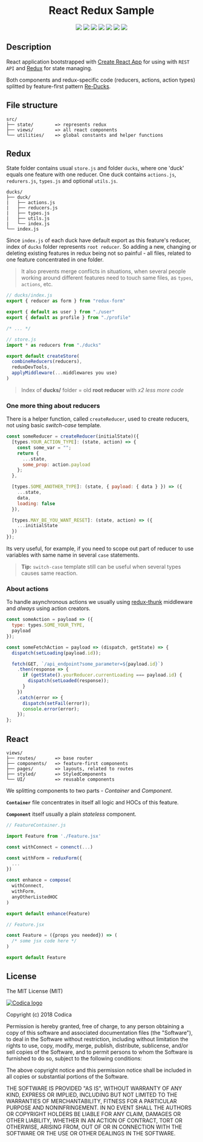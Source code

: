 <h1 align="center">React Redux Sample</h1>
<p align="center">
  <a href="https://www.npmjs.com/" target="_blank"><img src="https://img.shields.io/badge/Packages-NPM-%23CB3837.svg?logo=npm&link=https://www.npmjs.com"></a>
  <a href="https://webpack.js.org/" target="_blank"><img src="https://img.shields.io/badge/Bundler-Webpack-%238DD6F9.svg?logo=Webpack"></a>
  <a href="https://reactjs.org/" target="_blank"><img src="https://img.shields.io/badge/View-React-blue.svg?logo=React"></a>
  <a href="https://redux.js.org/" target="_blank"><img src="https://img.shields.io/badge/State-Redux-744cbc.svg?logo=Redux&logoColor=ED2B88"></a>
  <a href="https://react.semantic-ui.com/" target="_blank"><img src="https://img.shields.io/badge/UI%20Framework-Semantic%20UI-%2300b5ad.svg"></a>
  <a href="https://www.styled-components.com/" target="_blank"><img src="https://img.shields.io/badge/%F0%9F%92%85%20Styles-Styled%20Components-%23de9b62.svg"></a>
  <a href="https://github.com/prettier/prettier" target="_blank"><img src="https://img.shields.io/badge/code_style-prettier-ff69b4.svg"></a>
</p>

## Description

React application bootstrapped with [Create React App](https://github.com/facebookincubator/create-react-app) for using with `REST API` and [Redux](https://www.npmjs.com/package/redux) for state managing.

Both components and redux-specific code (reducers, actions, action types) splitted by feature-first pattern [Re-Ducks](https://medium.freecodecamp.org/scaling-your-redux-app-with-ducks-6115955638be).

## File structure

```
src/
├── state/        => represents redux
├── views/        => all react components
└── utilities/    => global constants and helper functions
```

## Redux

State folder contains usual `store.js` and folder `ducks`, where one 'duck' equals one feature with one reducer. One duck contains `actions.js`, `redurers.js`, `types.js` and optional `utils.js`.

```
ducks/
├── duck/
|   ├── actions.js
|   ├── reducers.js
|   ├── types.js
|   ├── utils.js
|   └── index.js
└── index.js
```

Since `index.js` of each duck have default export as this feature's reducer, index of `ducks` folder represents `root reducer`. So adding a new, changing or deleting existing features in redux being not so painful - all files, related to one feature concentrated in one folder.

> It also prevents merge conflicts in situations, when several people working around different features need to touch same files, as `types`, `actions`, etc.

```js
// ducks/index.js
export { reducer as form } from "redux-form"

export { default as user } from "./user"
export { default as profile } from "./profile"

/* ... */

// store.js
import * as reducers from "./ducks"

export default createStore(
  combineReducers(reducers),
  reduxDevTools,
  applyMiddleware(...middlewares you use)
)
```

> Index of **ducks/** folder = old **root reducer** with _x2 less more code_

### One more thing about reducers

There is a helper function, called `createReducer`, used to create reducers, not using basic _switch-case_ template.

```jsx
const someReducer = createReducer(initialState)({
  [types.YOUR_ACTION_TYPE]: (state, action) => {
    const some_var = "";
    return {
      ...state,
      some_prop: action.payload
    };
  },

  [types.SOME_ANOTHER_TYPE]: (state, { payload: { data } }) => ({
    ...state,
    data,
    loading: false
  }),

  [types.MAY_BE_YOU_WANT_RESET]: (state, action) => ({
    ...initialState
  })
});
```

Its very useful, for example, if you need to scope out part of reducer to use variables with same name in several `case` statements.

> **Tip:** `switch-case` template still can be useful when several types causes same reaction.

### About actions

To handle asynchronous actions we usually using [redux-thunk](https://www.npmjs.com/package/redux-thunk) middleware and _always_ using action creators.

```jsx
const someAction = payload => ({
  type: types.SOME_YOUR_TYPE,
  payload
});

const someFetchAction = payload => (dispatch, getState) => {
  dispatch(setLoading(payload.id));

  fetch(GET, `/api_endpoint?some_parameter=${payload.id}`)
    .then(response => {
      if (getState().yourReducer.currentLoading === payload.id) {
        dispatch(setLoaded(response));
      }
    })
    .catch(error => {
      dispatch(setFail(error));
      console.error(error);
    });
};
```

## React

```
views/
├── routes/       => base router
├── components/   => feature-first components
├── pages/        => layouts, related to routes
├── styled/       => StyledComponents
└── UI/           => reusable components
```

We splitting components to two parts - _Container_ and _Component_.

**`Container`** file concentrates in itself all logic and HOCs of this feature.

**`Component`** itself usually a plain _stateless_ component.

```jsx
// FeatureContainer.js

import Feature from './Feature.jsx'

const withConnect = conenct(...)

const withForm = reduxForm({
  ...
})

const enhance = compose(
  withConnect,
  withForm,
  anyOtherListedHOC
)

export default enhance(Feature)

// Feature.jsx

const Feature = ({props you needed}) => (
  /* some jsx code here */
)

export default Feature
```

## License

The MIT License (MIT)

[![Codica logo](https://www.codica.com/assets/images/logo/logo.svg)](https://www.codica.com/)

Copyright (c) 2018 Codica

Permission is hereby granted, free of charge, to any person obtaining a copy
of this software and associated documentation files (the "Software"), to deal
in the Software without restriction, including without limitation the rights
to use, copy, modify, merge, publish, distribute, sublicense, and/or sell
copies of the Software, and to permit persons to whom the Software is
furnished to do so, subject to the following conditions:

The above copyright notice and this permission notice shall be included in all
copies or substantial portions of the Software.

THE SOFTWARE IS PROVIDED "AS IS", WITHOUT WARRANTY OF ANY KIND, EXPRESS OR
IMPLIED, INCLUDING BUT NOT LIMITED TO THE WARRANTIES OF MERCHANTABILITY,
FITNESS FOR A PARTICULAR PURPOSE AND NONINFRINGEMENT. IN NO EVENT SHALL THE
AUTHORS OR COPYRIGHT HOLDERS BE LIABLE FOR ANY CLAIM, DAMAGES OR OTHER
LIABILITY, WHETHER IN AN ACTION OF CONTRACT, TORT OR OTHERWISE, ARISING FROM,
OUT OF OR IN CONNECTION WITH THE SOFTWARE OR THE USE OR OTHER DEALINGS IN THE
SOFTWARE.
